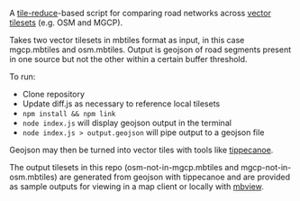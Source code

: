 A [tile-reduce](https://github.com/mapbox/tile-reduce)-based script for comparing road networks across [vector tilesets](https://github.com/mapbox/vector-tile-spec) (e.g. OSM and MGCP).

Takes two vector tilesets in mbtiles format as input, in this case mgcp.mbtiles and osm.mbtiles. Output is geojson of road segments present in one source but not the other within a certain buffer threshold. 

To run:

* Clone repository
* Update diff.js as necessary to reference local tilesets
* `npm install && npm link`
* `node index.js` will display geojson output in the terminal
* `node index.js > output.geojson` will pipe output to a geojson file

Geojson may then be turned into vector tiles with tools like [tippecanoe](https://github.com/mapbox/tippecanoe).

The output tilesets in this repo (osm-not-in-mgcp.mbtiles and mgcp-not-in-osm.mbtiles) are generated from geojson with tippecanoe and are provided as sample outputs for viewing in a map client or locally with [mbview](https://github.com/mapbox/mbview).
